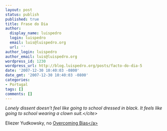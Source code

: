```yaml
---
layout: post
status: publish
published: true
title: Frase do Dia
author:
  display_name: luispedro
  login: luispedro
  email: luis@luispedro.org
  url: ''
author_login: luispedro
author_email: luis@luispedro.org
wordpress_id: 1230
wordpress_url: http://blog.luispedro.org/posts/facto-do-dia-5
date: '2007-12-30 10:40:03 -0800'
date_gmt: '2007-12-30 10:40:03 -0800'
categories:
- Portugal
tags: []
comments: []
---
```

<p><cite>Lonely dissent doesn't feel like going to school dressed in black.  It feels like going to school wearing a clown suit.<&#47;cite></p>
<p>Eliezer Yudkowsky, no <a href="http:&#47;&#47;www.overcomingbias.com&#47;2007&#47;12&#47;lonely-dissent.html">Overcoming Bias<&#47;a></p>
